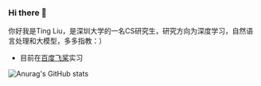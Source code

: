 ### Hi there 👋

<!--
**wtmlon/wtmlon** is a ✨ _special_ ✨ repository because its `README.md` (this file) appears on your GitHub profile.

Here are some ideas to get you started:

- 🔭 I’m currently working on ...
- 🌱 I’m currently learning ...
- 👯 I’m looking to collaborate on ...
- 🤔 I’m looking for help with ...
- 💬 Ask me about ...
- 📫 How to reach me: ...
- 😄 Pronouns: ...
- ⚡ Fun fact: ...
-->
你好我是Ting Liu，是深圳大学的一名CS研究生，研究方向为深度学习，自然语言处理和大模型，多多指教：）
- 目前在[百度飞桨](https://github.com/PaddlePaddle/PaddleNLP)实习
<div align="left">

![Anurag's GitHub stats](https://github-readme-stats.vercel.app/api?username=wtmlon&show_icons=true&theme=dracula)
  
</div>
